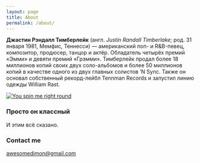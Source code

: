 ```yaml
---
layout: page
title: About
permalink: /about/
---
```


**Джастин Рэндалл Тимберлейк** (англ. _Justin Randall Timberlake_; род. 31 января 1981, Мемфис, Теннесси) — американский поп- и R&B-певец, композитор, продюсер, танцор и актёр. Обладатель четырёх премий «Эмми» и девяти премий «Грэмми». Тимберлейк продал более 18 миллионов копий своих двух соло-альбомов и более 50 миллионов копий в качестве одного из двух главных солистов ’N Sync. Также он основал собственный рекорд-лейбл Tennman Records и запустил линию одежды William Rast.

<dl class="cool-img">
<a href="{{ site.baseurl }}/"><img alt="You spin me right round" src="{{ site.baseurl }}/img/second.jpg"></a>

</dl>

### Просто он классный 

И этим всё сказано.

### Contact me

[awesomedimon@gmail.com](mailto:awesomedimon@gmail.com)